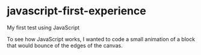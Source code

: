 # javascript-first-experience
My first test using JavaScript

To see how JavaScript works, I wanted to code a small animation of a block
that would bounce of the edges of the canvas.

